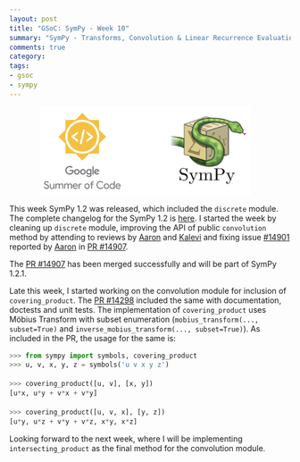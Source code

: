 ```yaml
---
layout: post
title: "GSoC: SymPy - Week 10"
summary: "SymPy - Transforms, Convolution & Linear Recurrence Evaluation"
comments: true
category:
tags:
- gsoc
- sympy
---
```


<img src="/files/gsoc-sympy.png" style="width:75%; height:75%; float:left; margin-left:55px;" />
<br clear="all" />

This week SymPy 1.2 was released, which included the `discrete` module. The complete changelog for the SymPy 1.2 is [here](https://github.com/sympy/sympy/wiki/Release-Notes-for-1.2). I started the week by cleaning up `discrete` module, improving the API of public `convolution` method by attending to reviews by [Aaron](https://github.com/asmeurer) and [Kalevi](https://github.com/jksuom) and fixing issue [#14901](https://github.com/sympy/sympy/issues/14901) reported by [Aaron](https://github.com/asmeurer) in [PR #14907](https://github.com/sympy/sympy/pull/14907).

The [PR #14907](https://github.com/sympy/sympy/pull/14907) has been merged successfully and will be part of SymPy 1.2.1.

Late this week, I started working on the convolution module for inclusion of `covering_product`.
The [PR #14298](https://github.com/sympy/sympy/pull/14928) included the same with documentation, doctests and unit tests.
The implementation of `covering_product` uses Möbius Transform with subset enumeration (`mobius_transform(..., subset=True)` and `inverse_mobius_transform(..., subset=True)`). As included in the PR, the usage for the same is:

```python
>>> from sympy import symbols, covering_product
>>> u, v, x, y, z = symbols('u v x y z')

>>> covering_product([u, v], [x, y])
[u*x, u*y + v*x + v*y]

>>> covering_product([u, v, x], [y, z])
[u*y, u*z + v*y + v*z, x*y, x*z]
```

Looking forward to the next week, where I will be implementing `intersecting_product` as the final method for the convolution module.